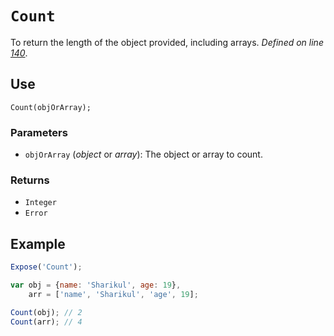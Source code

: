 # `Count`
To return the length of the object provided, including arrays. _Defined on line [140](../../F.js#L140)_.

## Use
```
Count(objOrArray);
```

### Parameters
* `objOrArray` (_object_ or _array_): The object or array to count.

### Returns
* `Integer`
* `Error`

## Example
```javascript
Expose('Count');

var obj = {name: 'Sharikul', age: 19},
    arr = ['name', 'Sharikul', 'age', 19];

Count(obj); // 2
Count(arr); // 4
```
